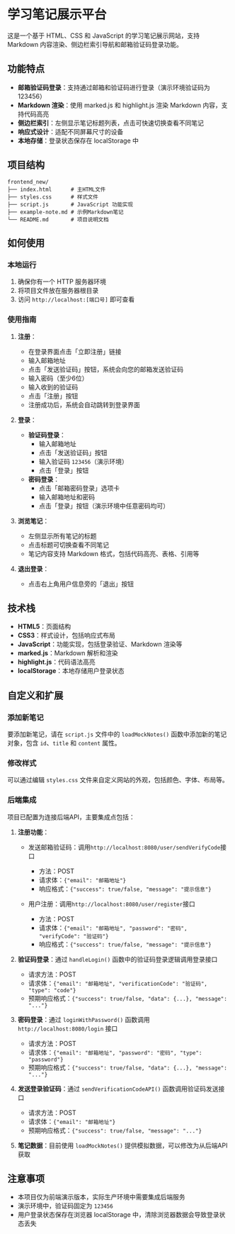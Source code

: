 # 学习笔记展示平台

这是一个基于 HTML、CSS 和 JavaScript 的学习笔记展示网站，支持 Markdown 内容渲染、侧边栏索引导航和邮箱验证码登录功能。

## 功能特点

- **邮箱验证码登录**：支持通过邮箱和验证码进行登录（演示环境验证码为 123456）
- **Markdown 渲染**：使用 marked.js 和 highlight.js 渲染 Markdown 内容，支持代码高亮
- **侧边栏索引**：左侧显示笔记标题列表，点击可快速切换查看不同笔记
- **响应式设计**：适配不同屏幕尺寸的设备
- **本地存储**：登录状态保存在 localStorage 中

## 项目结构

```
frontend_new/
├── index.html      # 主HTML文件
├── styles.css      # 样式文件
├── script.js       # JavaScript 功能实现
├── example-note.md # 示例Markdown笔记
└── README.md       # 项目说明文档
```

## 如何使用

### 本地运行

1. 确保你有一个 HTTP 服务器环境
2. 将项目文件放在服务器根目录
3. 访问 `http://localhost:[端口号]` 即可查看

### 使用指南

1. **注册**：
   - 在登录界面点击「立即注册」链接
   - 输入邮箱地址
   - 点击「发送验证码」按钮，系统会向您的邮箱发送验证码
   - 输入密码（至少6位）
   - 输入收到的验证码
   - 点击「注册」按钮
   - 注册成功后，系统会自动跳转到登录界面

2. **登录**：
   - **验证码登录**：
     - 输入邮箱地址
     - 点击「发送验证码」按钮
     - 输入验证码 `123456`（演示环境）
     - 点击「登录」按钮
   - **密码登录**：
     - 点击「邮箱密码登录」选项卡
     - 输入邮箱地址和密码
     - 点击「登录」按钮（演示环境中任意密码均可）

3. **浏览笔记**：
   - 左侧显示所有笔记的标题
   - 点击标题可切换查看不同笔记
   - 笔记内容支持 Markdown 格式，包括代码高亮、表格、引用等

4. **退出登录**：
   - 点击右上角用户信息旁的「退出」按钮

## 技术栈

- **HTML5**：页面结构
- **CSS3**：样式设计，包括响应式布局
- **JavaScript**：功能实现，包括登录验证、Markdown 渲染等
- **marked.js**：Markdown 解析和渲染
- **highlight.js**：代码语法高亮
- **localStorage**：本地存储用户登录状态

## 自定义和扩展

### 添加新笔记

要添加新笔记，请在 `script.js` 文件中的 `loadMockNotes()` 函数中添加新的笔记对象，包含 `id`、`title` 和 `content` 属性。

### 修改样式

可以通过编辑 `styles.css` 文件来自定义网站的外观，包括颜色、字体、布局等。

### 后端集成

项目已配置为连接后端API，主要集成点包括：

1. **注册功能**：
   - 发送邮箱验证码：调用`http://localhost:8080/user/sendVerifyCode`接口
     - 方法：POST
     - 请求体：`{"email": "邮箱地址"}`
     - 响应格式：`{"success": true/false, "message": "提示信息"}`
   
   - 用户注册：调用`http://localhost:8080/user/register`接口
     - 方法：POST
     - 请求体：`{"email": "邮箱地址", "password": "密码", "verifyCode": "验证码"}`
     - 响应格式：`{"success": true/false, "message": "提示信息"}`

2. **验证码登录**：通过 `handleLogin()` 函数中的验证码登录逻辑调用登录接口
   - 请求方法：POST
   - 请求体：`{"email": "邮箱地址", "verificationCode": "验证码", "type": "code"}`
   - 预期响应格式：`{"success": true/false, "data": {...}, "message": "..."}`

3. **密码登录**：通过 `loginWithPassword()` 函数调用 `http://localhost:8080/login` 接口
   - 请求方法：POST
   - 请求体：`{"email": "邮箱地址", "password": "密码", "type": "password"}`
   - 预期响应格式：`{"success": true/false, "data": {...}, "message": "..."}`

4. **发送登录验证码**：通过 `sendVerificationCodeAPI()` 函数调用验证码发送接口
   - 请求方法：POST
   - 请求体：`{"email": "邮箱地址"}`
   - 预期响应格式：`{"success": true/false, "message": "..."}`

5. **笔记数据**：目前使用 `loadMockNotes()` 提供模拟数据，可以修改为从后端API获取

## 注意事项

- 本项目仅为前端演示版本，实际生产环境中需要集成后端服务
- 演示环境中，验证码固定为 `123456`
- 用户登录状态保存在浏览器 localStorage 中，清除浏览器数据会导致登录状态丢失